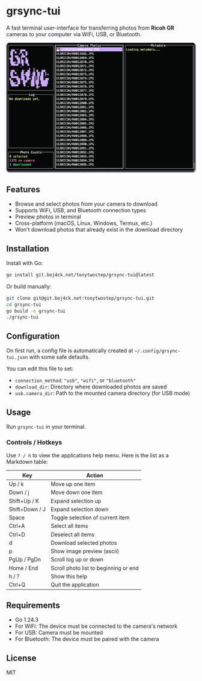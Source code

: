 # grsync-tui

A fast terminal user-interface for transferring photos from **Ricoh GR** cameras to your computer via WiFi, USB, or
Bluetooth.

![Demo](media/demo.gif)

## Features

- Browse and select photos from your camera to download
- Supports WiFi, USB, and Bluetooth connection types
- Preview photos in terminal
- Cross-platform (macOS, Linux, Windows, Termux, etc.)
- Won't download photos that already exist in the download directory

## Installation

Install with Go:

```bash
go install git.boj4ck.net/tonytwostep/grsync-tui@latest
```

Or build manually:

```bash
git clone git@git.boj4ck.net:tonytwostep/grsync-tui.git
cd grsync-tui
go build -o grsync-tui
./grsync-tui
```

## Configuration

On first run, a config file is automatically created at `~/.config/grsync-tui.json` with some safe defaults.

You can edit this file to set:

- `connection_method`: `"usb"`, `"wifi"`, or `"bluetooth"`
- `download_dir`: Directory where downloaded photos are saved
- `usb.camera_dir`: Path to the mounted camera directory (for USB mode)

## Usage

Run `grsync-tui` in your terminal.

### Controls / Hotkeys

Use `? / h` to view the applications help menu.
Here is the list as a Markdown table:

| Key            | Action                                |
|----------------|---------------------------------------|
| Up / k         | Move up one item                      |
| Down / j       | Move down one item                    |
| Shift+Up / K   | Expand selection up                   |
| Shift+Down / J | Expand selection down                 |
| Space          | Toggle selection of current item      |
| Ctrl+A         | Select all items                      |
| Ctrl+D         | Deselect all items                    |
| d              | Download selected photos              |
| p              | Show image preview (ascii)            |
| PgUp / PgDn    | Scroll log up or down                 |
| Home / End     | Scroll photo list to beginning or end |
| h / ?          | Show this help                        |
| Ctrl+Q         | Quit the application                  |

## Requirements

- Go 1.24.3
- For WiFi: The device must be connected to the camera's network
- For USB: Camera must be mounted
- For Bluetooth: The device must be paired with the camera

## License

MIT
